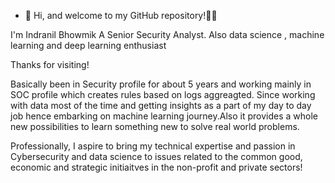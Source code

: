 - 👋 Hi, and welcome to my GitHub repository!👋🏾
        
I'm Indranil Bhowmik 
A Senior Security Analyst. Also data science , machine learning and deep learning enthusiast
      
Thanks for visiting!

Basically been in Security profile for about 5 years and working mainly in SOC profile which creates rules based on logs aggreagted. Since working with data most of the time and getting insights as a part of my day to day job hence embarking on machine learning journey.Also it provides a whole new possibilities to learn something new to solve real world problems.

Professionally, I aspire to bring my technical expertise and passion in Cybersecurity and data science to issues related to the common good, economic and strategic initiaitves in the non-profit and private sectors!


<!---
Indrafine/Indrafine is a ✨ special ✨ repository because its `README.md` (this file) appears on your GitHub profile.
You can click the Preview link to take a look at your changes.
--->
